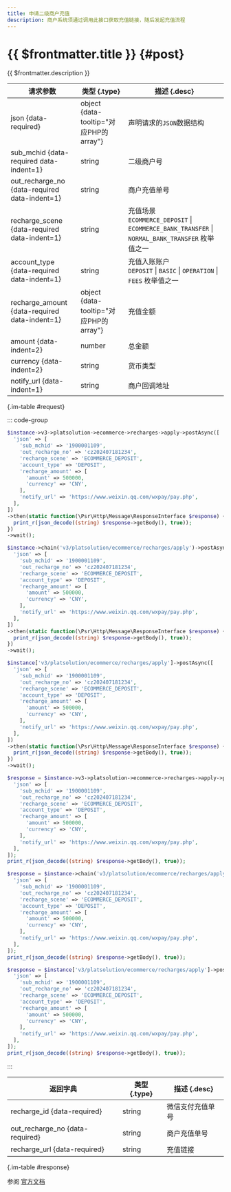 ```yaml
---
title: 申请二级商户充值
description: 商户系统须通过调用此接口获取充值链接，随后发起充值流程
---
```


# {{ $frontmatter.title }} {#post}

{{ $frontmatter.description }}

| 请求参数 | 类型 {.type} | 描述 {.desc}
| --- | --- | ---
| json {data-required} | object {data-tooltip="对应PHP的array"} | 声明请求的`JSON`数据结构
| sub_mchid {data-required data-indent=1} | string | 二级商户号
| out_recharge_no {data-required data-indent=1} | string | 商户充值单号
| recharge_scene {data-required data-indent=1} | string | 充值场景<br/>`ECOMMERCE_DEPOSIT` \| `ECOMMERCE_BANK_TRANSFER` \| `NORMAL_BANK_TRANSFER` 枚举值之一
| account_type {data-required data-indent=1} | string | 充值入账账户<br/>`DEPOSIT` \| `BASIC` \| `OPERATION` \| `FEES` 枚举值之一
| recharge_amount {data-required data-indent=1} | object {data-tooltip="对应PHP的array"} | 充值金额
| amount {data-indent=2} | number | 总金额
| currency {data-indent=2} | string | 货币类型
| notify_url {data-indent=1} | string | 商户回调地址

{.im-table #request}

::: code-group

```php [异步纯链式]
$instance->v3->platsolution->ecommerce->recharges->apply->postAsync([
  'json' => [
    'sub_mchid' => '1900001109',
    'out_recharge_no' => 'cz202407181234',
    'recharge_scene' => 'ECOMMERCE_DEPOSIT',
    'account_type' => 'DEPOSIT',
    'recharge_amount' => [
      'amount' => 500000,
      'currency' => 'CNY',
    ],
    'notify_url' => 'https://www.weixin.qq.com/wxpay/pay.php',
  ],
])
->then(static function(\Psr\Http\Message\ResponseInterface $response) {
  print_r(json_decode((string) $response->getBody(), true));
})
->wait();
```

```php [异步声明式]
$instance->chain('v3/platsolution/ecommerce/recharges/apply')->postAsync([
  'json' => [
    'sub_mchid' => '1900001109',
    'out_recharge_no' => 'cz202407181234',
    'recharge_scene' => 'ECOMMERCE_DEPOSIT',
    'account_type' => 'DEPOSIT',
    'recharge_amount' => [
      'amount' => 500000,
      'currency' => 'CNY',
    ],
    'notify_url' => 'https://www.weixin.qq.com/wxpay/pay.php',
  ],
])
->then(static function(\Psr\Http\Message\ResponseInterface $response) {
  print_r(json_decode((string) $response->getBody(), true));
})
->wait();
```

```php [异步属性式]
$instance['v3/platsolution/ecommerce/recharges/apply']->postAsync([
  'json' => [
    'sub_mchid' => '1900001109',
    'out_recharge_no' => 'cz202407181234',
    'recharge_scene' => 'ECOMMERCE_DEPOSIT',
    'account_type' => 'DEPOSIT',
    'recharge_amount' => [
      'amount' => 500000,
      'currency' => 'CNY',
    ],
    'notify_url' => 'https://www.weixin.qq.com/wxpay/pay.php',
  ],
])
->then(static function(\Psr\Http\Message\ResponseInterface $response) {
  print_r(json_decode((string) $response->getBody(), true));
})
->wait();
```

```php [同步纯链式]
$response = $instance->v3->platsolution->ecommerce->recharges->apply->post([
  'json' => [
    'sub_mchid' => '1900001109',
    'out_recharge_no' => 'cz202407181234',
    'recharge_scene' => 'ECOMMERCE_DEPOSIT',
    'account_type' => 'DEPOSIT',
    'recharge_amount' => [
      'amount' => 500000,
      'currency' => 'CNY',
    ],
    'notify_url' => 'https://www.weixin.qq.com/wxpay/pay.php',
  ],
]);
print_r(json_decode((string) $response->getBody(), true));
```

```php [同步声明式]
$response = $instance->chain('v3/platsolution/ecommerce/recharges/apply')->post([
  'json' => [
    'sub_mchid' => '1900001109',
    'out_recharge_no' => 'cz202407181234',
    'recharge_scene' => 'ECOMMERCE_DEPOSIT',
    'account_type' => 'DEPOSIT',
    'recharge_amount' => [
      'amount' => 500000,
      'currency' => 'CNY',
    ],
    'notify_url' => 'https://www.weixin.qq.com/wxpay/pay.php',
  ],
]);
print_r(json_decode((string) $response->getBody(), true));
```

```php [同步属性式]
$response = $instance['v3/platsolution/ecommerce/recharges/apply']->post([
  'json' => [
    'sub_mchid' => '1900001109',
    'out_recharge_no' => 'cz202407181234',
    'recharge_scene' => 'ECOMMERCE_DEPOSIT',
    'account_type' => 'DEPOSIT',
    'recharge_amount' => [
      'amount' => 500000,
      'currency' => 'CNY',
    ],
    'notify_url' => 'https://www.weixin.qq.com/wxpay/pay.php',
  ],
]);
print_r(json_decode((string) $response->getBody(), true));
```

:::

| 返回字典 | 类型 {.type} | 描述 {.desc}
| --- | --- | ---
| recharge_id {data-required}| string | 微信支付充值单号
| out_recharge_no {data-required}| string | 商户充值单号
| recharge_url {data-required}| string | 充值链接

{.im-table #response}

参阅 [官方文档](https://pay.weixin.qq.com/docs/partner/apis/platsolution-mch-recharge/recharge/apply.html)
